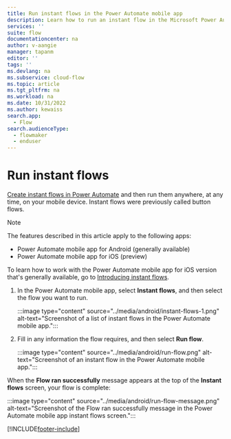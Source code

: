 ```yaml
---
title: Run instant flows in the Power Automate mobile app
description: Learn how to run an instant flow in the Microsoft Power Automate mobile app for Android and the Power Automate mobile app for iOS (preview).
services: ''
suite: flow
documentationcenter: na
author: v-aangie
manager: tapanm
editor: ''
tags: ''
ms.devlang: na
ms.subservice: cloud-flow
ms.topic: article
ms.tgt_pltfrm: na
ms.workload: na
ms.date: 10/31/2022
ms.author: kewaiss
search.app: 
  - Flow
search.audienceType: 
  - flowmaker
  - enduser
---
```


# Run instant flows

[Create instant flows in Power Automate](../introduction-to-button-flows.md#introducing-instant-flows) and then run them anywhere, at any time, on your mobile device. Instant flows were previously called button flows.

> [!NOTE]
>
> The features described in this article apply to the following apps:
> - Power Automate mobile app for Android (generally available)
> - Power Automate mobile app for iOS (preview)
>
> To learn how to work with the Power Automate mobile app for iOS version that's generally available, go to [Introducing instant flows](../introduction-to-button-flows.md).

1. In the Power Automate mobile app, select **Instant flows**, and then select the flow you want to run.

    :::image type="content" source="../media/android/instant-flows-1.png" alt-text="Screenshot of a list of instant flows in the Power Automate mobile app.":::

1. Fill in any information the flow requires, and then select **Run flow**.

    :::image type="content" source="../media/android/run-flow.png" alt-text="Screenshot of an instant flow in the Power Automate mobile app.":::

When the **Flow ran successfully** message appears at the top of the **Instant flows** screen, your flow is complete:

:::image type="content" source="../media/android/run-flow-message.png" alt-text="Screenshot of the Flow ran successfully message in the Power Automate mobile app instant flows screen.":::

[!INCLUDE[footer-include](../includes/footer-banner.md)]
